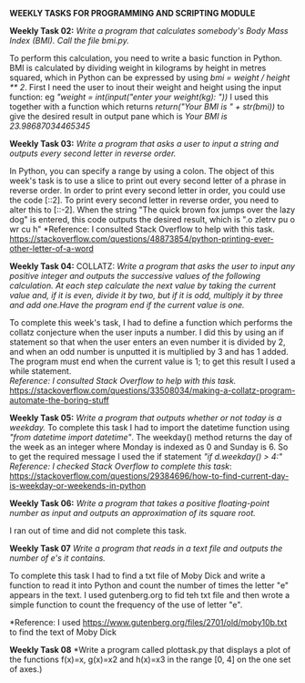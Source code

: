 **WEEKLY TASKS FOR PROGRAMMING AND SCRIPTING MODULE**


**Weekly Task 02:**
*Write a program that calculates somebody's Body Mass Index (BMI). Call the file bmi.py.*

To perform this calculation, you need to write a basic function in Python. BMI is calculated by dividing weight in kilograms by height in metres squared,
which in Python can be expressed by using *bmi = weight / height ** 2*. First I need the user to inout their weight and height using the input function: eg *"weight = int(input("enter your weight(kg): "))* I used this together with a function which returns *return("Your BMI is " + str(bmi))* to give the desired result in output pane which is *Your BMI is 23.98687034465345*



**Weekly Task 03:**
*Write a program that asks a user to input a string and outputs every second letter in reverse order.*

In Python, you can specify a range by using a colon.  The object of this week's task is to use a slice to print out every second letter of a phrase in reverse order.
In order to print every second letter in order, you could use the code [::2].  To print every second letter in reverse order, you need to alter this to [::-2]. When the string "The quick brown fox jumps over the lazy dog" is entered, this code outputs the desired result, which is ".o zletrv pu o wr cu h"
*Reference: I consulted Stack Overflow to help with this task. https://stackoverflow.com/questions/48873854/python-printing-ever-other-letter-of-a-word


**Weekly Task 04:**
COLLATZ: *Write a program that asks the user to input any positive integer and outputs the successive values of the following calculation. At each step calculate the next value by taking the current value and, if it is even, divide it by two, but if it is odd, multiply it by three and add one.Have the program end if the current value is one.*

To complete this week's task, I had to define a function which performs the collatz conjecture when the user inputs a number. I did this by using an if statement so that when the user enters an even number it is divided by 2, and when an odd number is unputted it is multiplied by 3 and has 1 added.  The program must end when the current value is 1; to get this result I used a while statement.  
*Reference: I consulted Stack Overflow to help with this task.* https://stackoverflow.com/questions/33508034/making-a-collatz-program-automate-the-boring-stuff


**Weekly Task 05:**
*Write a program that outputs whether or not today is a weekday.*
To complete this task I had to import the datetime function using *"from datetime import datetime"*.  The weekday() method returns the day of the week as an integer where Monday is indexed as 0 and Sunday is 6. So to get the required message I used the if statement *"if d.weekday() > 4:"*
*Reference: I checked Stack Overflow to complete this task*: https://stackoverflow.com/questions/29384696/how-to-find-current-day-is-weekday-or-weekends-in-python


**Weekly Task 06:**
*Write a program that takes a positive floating-point number as input and outputs an approximation of its square root.*

I ran out of time and did not complete this task.

**Weekly Task 07**
*Write a program that reads in a text file and outputs the number of e's it contains.*

To complete this task I had to find a txt file of Moby Dick and write a function to read it into Python and count the number of times the letter "e" appears in the text.  I used gutenberg.org to fid teh txt file and then wrote a simple function to count the frequency of the use of letter "e".

*Reference: I used https://www.gutenberg.org/files/2701/old/moby10b.txt to find the text of Moby Dick

**Weekly Task 08**
*Write a program called plottask.py that displays a plot of the functions f(x)=x, g(x)=x2 and h(x)=x3 in the range [0, 4] on the one set of axes.)
